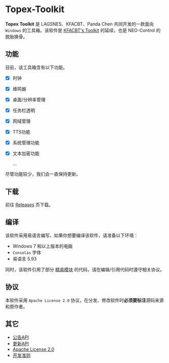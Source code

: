 # Topex-Toolkit

**Topex Toolkit** 是 LAGSNES、KFACBT、Panda Chen 共同开发的一款面向 `Windows` 的工具箱。该软件是 [KFACBT's Toolkit](https://github.com/gytxtx/KFACBT_Toolkit) 的延续，也是 NEO-Control 的脱胎换骨。

## 功能

目前，该工具箱含有以下功能。

- [x] 时钟
- [x] 蜂鸣器
- [x] 桌面/分辨率管理
- [x] 任务栏透明
- [x] 网域管理
- [x] TTS功能
- [x] 系统管理功能
- [x] 文本加密功能

  ...

尽管功能较少，我们会一直保持更新。

## 下载
前往 [Releases](https://github.com/TopexStudio/Topex-Toolkit/releases) 页下载。

## 编译

该软件采用易语言编写，如果你想要编译该软件，请准备以下环境：

- Windows 7 和以上版本的电脑
- `Consolas` 字体
- 易语言 5.93

同时，该软件引用了部分 [精易模块](https://ec.125.la/) 的代码，请在编辑/引用代码时遵守相关协议。

## 协议

本软件采用 `Apache License 2.0` 协议，在分发、修改软件时**必须要标注**源码来源和原作者。

## 其它
 - [公告API](https://topexstudio.top/Topex-Toolkit/API/GetAnnouncement_gbk)
 - [更新API](https://topexstudio.top/Topex-Toolkit/API/LastVersion)
 - [Apache License 2.0](https://topexstudio.top/apachelicense2)
 - [开发准则](https://topexstudio.top/Topex-Toolkit/devloper-rule)
